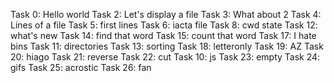 Task 0: Hello world
Task 2: Let's display a file
Task 3: What about 2
Task 4: Lines of a file
Task 5: first lines
Task 6: iacta file
Task 8: cwd state
Task 12: what's new
Task 14: find that word
Task 15: count that word
Task 17: I hate bins
Task 11: directories
Task 13: sorting
Task 18: letteronly
Task 19: AZ
Task 20: hiago
Task 21: reverse
Task 22: cut
Task 10: js
Task 23: empty
Task 24: gifs
Task 25: acrostic
Task 26: fan
